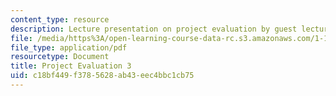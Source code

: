 ```yaml
---
content_type: resource
description: Lecture presentation on project evaluation by guest lecturer Susan Murcott.
file: /media/https%3A/open-learning-course-data-rc.s3.amazonaws.com/1-133-masters-of-engineering-concepts-of-engineering-practice-fall-2007/c18bf449f3785628ab43eec4bbc1cb75_lec_08.pdf
file_type: application/pdf
resourcetype: Document
title: Project Evaluation 3
uid: c18bf449-f378-5628-ab43-eec4bbc1cb75
---
```

